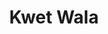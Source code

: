 ---
title: Kwet Wala
nombre_comunidad: Kwet Wala
municipio: Pradera
departamento: Valle del Cauca
descripcion: >-
  Comunidades donde prima la población étnica, origen NASA y alineados con el
  Proyecto de Vida. Ubicados a 15 km del casco urbano de Pradera, tienen redes
  de distribución eléctrica, acueducto denominado regional porque esta ubicado
  en el corregimiento La Fría y surte de agua a los corregimientos de Vallecito
  y Bolívar. En términos económicos, se dedican a la caficultura y poseen una
  marca propia de café orgánico. Elaboración de propias fábricas de abono,
  biopreparados a través de la transformación de la pulpa y manejo de aguas
  residuales para que se descontaminen antes de llegar a los ríos. El camino
  entre cada comunidad es aproximadamente de una hora.
num_personas: 250
num_familias: 56
min_distancia_casco_urbano: 60
km_distancia_casco_urbano: 15
vias_acceso: null
infraestructura_comunitaria:
  - Casa Indígena
  - Instituciones educativas (IE)
notas_infraestructura_comunitaria: null
liderazgo_comunidad:
  - La Autoridad es Indígena-Gobernador
inclusion_diversidad_genero: Prevalece la población étnica
comentarios_conectividad: >-
  Ausencia de cobertura de servicios de conectividad e infraestructura que
  limita el uso de estos servicios en esta zona. 
punto_SOLE: Casa Indígena - Cabecera Municipal
comentarios_punto_SOLE:
  - https://padlet.com/comunidadkwetwala/comunidad-kwet-wala-zdxbfk5q32cpzprz
ppales_actividades_economicas_vocacion_productiva: []
comentarios_ppales_actividades_economicas_vocacion_productiva: |
  Agricultura (café, musáceas y Pancoger).
comunidad_sostenible_uso_suelo: ''
org_con_proyeccion: []
servicios_publicos_comunidades_focalizadas:
  - Energía
  - Acueducto
comunidades_focalizadas_educacion_infraestructura_educativa:
  - Escuela
comunidades_focalizadas_practicas_organizativas: []
conectividad_minima: Regular
iniciativas_priorizadas:
  - >-
    Se trabajó para fortalecer prácticas principales  de productividad en la
    finca y los procesos de post cosecha para alcanzar un mejor grano de café y
    mercados diferenciales. También se apoyó un proceso de mejora de diseño y
    comercialización de artesanías.
org_focalizada: []
riesgo: ''
otros_programas_USAID:
  - Construcción de la Casa Indígena en el año 2004
alianzas_colaboradores:
  - >-
    Esta proyectada la adecuación de vías a través de placa huellas hacia la
    parte de la Fría con el PDET.
posibilidad_iniciativas_conjuntas_aliados_2:
  - Adecuación de vías con placa huellas
actividades_ocio:
  - Mingas
  - Armonizaciones y rituales espirituales
  - Refrescamiento de bastones
medios_comunicacion_narrativas_locales:
  - Casa Zambo
num_visitas_realizadas: 17
num_diagnosticos_rurales_participativos_realizados: 1
infraestructura_salud_atencion_psicosocial: []
notas_infraestructura_salud_atencion_psicosocial: ''
num_visitas_predio: 0
url: /reportes/kwet-wala
layout: comunidad
download_file: /reportes/kwet-wala.pdf

---